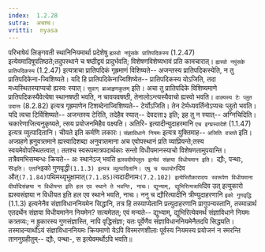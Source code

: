 ```yaml
---
index:  1.2.28
sutra:  अचश्च।
vritti:  nyasa
---
```


परिभाषेयं लिङ्गवती स्थानिनियमार्था प्रदेशेषु `ह्यस्वो नपुंसके प्रातिपदिकस्य` (1.2.47) इत्येवमादिषूपतिष्ठते;तदुपस्थाने च षष्ठीद्वयं प्रादुर्भवति; विशेषणविशेष्यभावं प्रति कामचारात्। `ह्यस्वो नपुंसके प्रातिपदिकस्य` (1.2.47) इत्यत्राचा प्रातिपदिकं गृह्रमाणं विशिष्यते-- अजन्तस्य प्रातिपदिकस्येति, न तु प्रातिपदिकेना-ज्विशिष्यते। यदि हि प्रातिपदिकेनाज्विशिष्येत-- प्रातिपदिकस्य योऽजिति, तदा मध्यस्थितस्याप्यचो ह्यस्वः स्यात्। 
`सुवाग् ब्राआहृणकुलम्` इति। अचा तु प्रातिपदिके विशिष्यमाणे प्रातिपदिकस्यैवेत्येषा स्थानषष्ठी भवति, न चावयवषष्ठी, तेनालोऽन्त्यस्यैवाचो ह्यस्वो भवति। `वाक्यस्य टेः प्लुत उदात्तः` (8.2.82) इत्यत्र गृह्रमाणेन टिशब्देनाज्विशिष्यते-- टेर्योऽजिति। तेन टेर्मध्यवर्तिनोऽप्यचः प्लुतो भवति। यदि त्वचा टिर्विशिष्यते-- अजन्तस्य टेरिति, तदेहैव स्यात्-- देवदत्ता३ इति; इह तु न स्यात्-- अग्निचिदिति। चकारेणाजित्यनुकृष्यते, त्सय प्रयोजनमिहैव वक्ष्यति। अतिरि- इत्यादीन्युदाहरमानि `एच इग्घ्रस्वादेशे` (1.1.47) इत्यत्र व्युत्पादितानि। चीयते इति कर्मणि लकारः।
`संज्ञाविधाने नियमः` इत्यत्र युक्तिमाह-- `अजिति वत्र्तते` इति। अज्ग्रहणे ह्रनुवत्र्तमाने ह्यस्वादिशब्दा अनुवत्र्तमाना अच एवोपस्थानं प्रति व्याप्रियन्ते;तस्य स्वयमेवोपस्थितत्वात्। ततश्च स्वरूपमात्रपदार्थकाः सन्तो विधीयमानस्याचो विशेषणतामुपयान्ति। तत्रैवमभिसम्बन्धः क्रियते-- अः स्थानेऽज् भवति `ह्यस्वदीर्घप्लुतः इत्येवं संज्ञया विधीयमान इति। `द्यौः, पन्थाः, सः` इति। एतानि `इको गुणवृद्धी` (1.1.3) इत्यत्र व्युत्पादितानि। एषु च यथायोगं `दिव औत्` (7.1.84) `पथिमथ्यृभुक्षामात्` (7.1.85) `त्यदादीनामः` (7.2.102) इत्येभिरौकारादयः स्वरूपेण विधीयमाना दीर्घादिसंज्ञया न विधीयन्त इति हल एव स्थाने ते भवन्ति, नाचः। द्युभ्याम्, द्युभिरित्यत्रापि `दिव उत् इत्युकारो ह्यस्वसंज्ञया न विधीयत इति हल एव स्थाने भवति, नाचः। ननु च द्यौरित्यादीनि त्रीण्युदाहरणानि `इको गुणवृद्धि` (1.1.3) इत्यनेनैव
संज्ञाविधाननियमेन सिद्धानि, तत्र हि तस्याप्येतानि प्रत्युदाहरणानि प्रागुपन्यस्तानि, तस्मान्नार्थ एतदर्थेन संज्ञया विधीयमानेन नियमेन? सत्यमेतत्; एवं मन्यते--
द्युभ्याम्, द्युभिरित्येवमर्थं संज्ञाविधाने नियमः कत्र्तव्यः; न ह्रुकारस्य गुणसंज्ञास्ति, नापि वृद्धिसंज्ञा; यतः पूर्वेणैव संज्ञाविधाननियमेनैतदपि सिद्ध्यति। तस्मादन्यार्थोऽयं संज्ञाविधाननियमः क्रियमाणो येऽपि विस्मरणशीलाः पूर्वस्य नियमस्य प्रयोजनं न स्मरन्ति ताननुग्रहीतुम्-- द्यौः, पन्था-, स इत्येवमर्थोऽपि भवति॥
